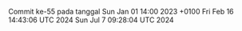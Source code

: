 Commit ke-55 pada tanggal Sun Jan 01 14:00 2023 +0100
Fri Feb 16 14:43:06 UTC 2024
Sun Jul  7 09:28:04 UTC 2024
